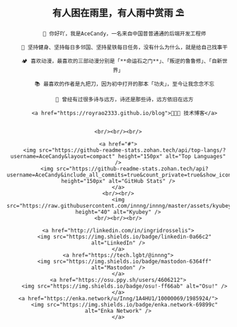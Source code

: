 <div align="center">
    <h2>有人困在雨里，有人雨中赏雨 ⛱</h2>
   
        🙍 你好吖，我是AceCandy，一名来自中国普普通通的后端开发工程师
        
        🐌 坚持健身、坚持每日多邻国、坚持星铁每日任务，没有什么为什么，就是给自己找事干
        
        🏕️ 喜欢动漫，最喜欢的三部动漫分别是「**命运石之门**」、「叛逆的鲁鲁修」、「自新世界」
        
        📚 最喜欢的作者是九把刀，因为初中打开的那本「功夫」，至今让我念念不忘
        
        🌋 曾经有过很多诗与远方，诗还是那些诗，远方依旧在远方
        
        <a href="https://royrao2333.github.io/blog">🧑🏻‍💻 技术博客</a>
    
    
    <br/><br/><br/>
    
    <a href="#">
        <img src="https://github-readme-stats.zohan.tech/api/top-langs/?username=AceCandy&layout=compact" height="150px" alt="Top Languages" />
        <img src="https://github-readme-stats.zohan.tech/api?username=AceCandy&include_all_commits=true&count_private=true&show_icons=true&theme=buefy" height="150px" alt="GitHub Stats" />
    </a>
    <br/><br/>
    <img src="https://raw.githubusercontent.com/innng/innng/master/assets/kyubey.gif" height="40" alt="Kyubey" />
    <br/><br/><br/>
        
    <a href="http://linkedin.com/in/ingridrosselis">
        <img src="https://img.shields.io/badge/linkedin-0a66c2" alt="LinkedIn" />
    </a>
    <a href="https://tech.lgbt/@innng">
        <img src="https://img.shields.io/badge/mastodon-6364ff" alt="Mastodon" />
    </a>
    <a href="https://osu.ppy.sh/users/4606212">
        <img src="https://img.shields.io/badge/osu!-ff66ab" alt="Osu!" />
    </a>
    <a href="https://enka.network/u/Inng/1A4HU1/10000069/1985924/">
        <img src="https://img.shields.io/badge/enka.network-69899c" alt="Enka Network" />
    </a>
</div>
